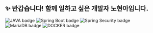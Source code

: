 ## ✨ 반갑습니다! 함께 일하고 싶은 개발자 노현아입니다.

<!--
**hyunnbunt/hyunnbunt** is a ✨ _special_ ✨ repository because its `README.md` (this file) appears on your GitHub profile.

Here are some ideas to get you started:

- 🔭 I’m currently working on ...
- 🌱 I’m currently learning ...
- 👯 I’m looking to collaborate on ...
- 🤔 I’m looking for help with ...
- 💬 Ask me about ...
- 📫 How to reach me: ...
- 😄 Pronouns: ...
- ⚡ Fun fact: ...
-->
![JAVA badge](https://img.shields.io/badge/Java-important)
![Spring Boot badge](https://img.shields.io/badge/Spring%20Boot-lightgreen)
![Spring Security badge](https://img.shields.io/badge/Spring%20Security-green)
![MariaDB badge](https://img.shields.io/badge/MariaDB-blueviolet)
![DOCKER badge](https://img.shields.io/badge/Docker-9cf)
